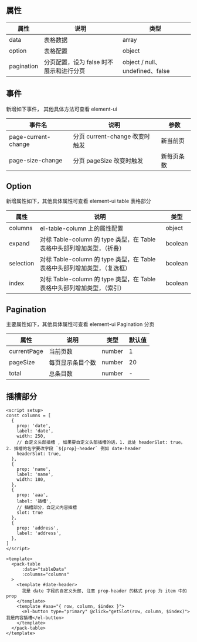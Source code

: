 ## 属性

|  属性   | 说明  | 类型  |
|  ----  | ---- | ---- |
| data  | 表格数据 | array |
| option  | 表格配置 | object |
| pagination  | 分页配置，设为 false 时不展示和进行分页 | object / null、undefined、false |

## 事件

新增如下事件， 其他具体方法可查看 element-ui

|  事件名   | 说明  | 参数 |
|  ----  | ----  | ---- |
| page-current-change  | 分页 current-change 改变时触发 | 新当前页|
| page-size-change  | 分页 pageSize 改变时触发 | 新每页条数 |

## Option

新增属性如下，其他具体属性可查看 element-ui table 表格部分

|  属性   | 说明  | 类型  |
|  ----  | ---- | ---- |
| columns  | el-table-column 上的属性配置 | object |
| expand  | 对标 Table-column 的 type 类型，在 Table 表格中头部列增加类型，（折叠） | boolean |
| selection  | 对标 Table-column 的 type 类型，在 Table 表格中头部列增加类型，（复选框） | boolean |
| index  | 对标 Table-column 的 type 类型，在 Table 表格中头部列增加类型，（索引） | boolean |

## Pagination

主要属性如下，其他具体属性可查看 element-ui Pagination 分页

|  属性   | 说明  | 类型  | 默认值 |
|  ----  | ---- | ---- | ---- |
| currentPage  | 当前页数 | number | 1 |
| pageSize  | 每页显示条目个数 | number | 20 |
| total  | 总条目数 | number | - |

## 插槽部分

```vue
<script setup>
const columns = [
  {
    prop: 'date',
    label: 'date',
    width: 250,
    // 自定义头部插槽 , 如果要自定义头部插槽的话，1. 此处 headerSlot: true， 2. 插槽的名字要改字段 `${prop}-header` 例如 date-header
    headerSlot: true,   
  },
  {
    prop: 'name',
    label: 'name',
    width: 180,
  },
  {
    prop: 'aaa',
    label: '插槽',
    // 插槽部分，自定义内容插槽
    slot: true      
  },
  {
    prop: 'address',
    label: 'address',
  },
]
</script>

<template>
  <pack-table
      :data="tableData"
      :columns="columns"
  >
    <template #date-header>
      我是 date 字段的自定义头部, 注意 prop-header 的格式 prop 为 item 中的 prop
    </template>
    <template #aaa="{ row, column, $index }">
      <el-button type="primary" @click="getSlot(row, column, $index)">我是内容插槽</el-button>
    </template>
  </pack-table>
</template>
```